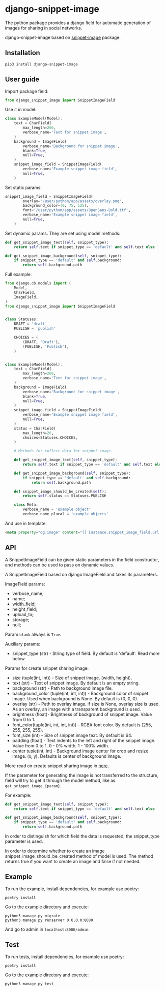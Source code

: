 # django-snippet-image

The python package provides a django field for automatic
generation of images for sharing in social networks.

django-snippet-image based on [snippet-image](https://github.com/acrius/snippet-image) package.

## Installation

```
pip3 install django-snippet-image
```

## User guide

Import package field:

```python
from django_snippet_image import SnippetImageField
```

Use it in model:

```python
class ExampleModel(Model):
    text = CharField(
        max_length=200,
        verbose_name='Text for snippet image',
    )
    background = ImageField(
        verbose_name='Background for snippet image',
        blank=True,
        null=True,
    )
    snippet_image_field = SnippetImageField(
        verbose_name='Example snippet image field',
        null=True,
    )
```

Set static params:

```python
snippet_image_field = SnippetImageField(
        overlay='/user/python/app/assets/overlay.png',
        background_color=(0, 75, 125),
        font='/user/python/app/assets/OpenSans-Bold.ttf',
        verbose_name='Example snippet image field',
        null=True,
    )
```

Set dynamic params. They are set using model methods:

```python
def get_snippet_image_text(self, snippet_type):
    return self.text if snippet_type == 'default' and self.text else ''

def get_snippet_image_background(self, snippet_type):
    if snippet_type == 'default' and self.background:
        return self.background.path
```

Full example:

```python
from django.db.models import (
    Model,
    CharField,
    ImageField,
)
from django_snippet_image import SnippetImageField


class Statuses:
    DRAFT = 'draft'
    PUBLISH = 'publish'

    CHOICES = (
        (DRAFT, 'Draft'),
        (PUBLISH, 'Publish'),
    )


class ExampleModel(Model):
    text = CharField(
        max_length=200,
        verbose_name='Text for snippet image',
    )
    background = ImageField(
        verbose_name='Background for snippet image',
        blank=True,
        null=True,
    )
    snippet_image_field = SnippetImageField(
        verbose_name='Example snippet image field',
        null=True,
    )
    status = CharField(
        max_length=20,
        choices=Statuses.CHOICES,
    )

    # Methods for collect data for snippet image.

    def get_snippet_image_text(self, snippet_type):
        return self.text if snippet_type == 'default' and self.text else ''

    def get_snippet_image_background(self, snippet_type):
        if snippet_type == 'default' and self.background:
            return self.background.path

    def snippet_image_should_be_created(self):
        return self.status == Statuses.PUBLISH

    class Meta:
        verbose_name = 'example object'
        verbose_name_plural = 'example objects'

```

And use in template:

```html
<meta property="og:image" content="{{ instance.snippet_image_field.url }}" />
```

## API

A SnippetImageField can be given static parameters in the field constructor,
and methods can be used to pass on dynamic values.

A SnippetImageField based on django ImageField  and takes its parameters.

ImageField params:

* verbose_name;
* name;
* width_field;
* height_field;
* upload_to;
* storage;
* null;

Param ```blank``` always is ```True```.

Auxiliary params:

* snippet_type (str) - String type of field. By default is 'default'. Read more below.

Params for create snippet sharing image:

* size (tuple(int, int)) - Size of snippet image. (width, height).
* text (str) - Text of snippet image. By default is an empty string.
* background (str) - Path to background image file.
* background_color (tuple(int, int, int)) - Background color of snippet image. Used when background is None.
                                            By default is (0, 0, 0).
* overlay (str) - Path to overlay image. if size is None, overlay size is used.
                  As an overlay, an image with a transparent background is used.
* brightness (float)- Brightness of background of snippet image. Value from 0 to 1.
* font_color(tuple(int, int, int, int)) - RGBA font color. By default is (255, 255, 255, 255).
* font_size (int) - Size of snippet image text. By default is 64.
* padding (float) - Text indents to the left and right of the snippet image.
                    Value from 0 to 1.
                    0 - 0% width;
                    1 - 100% width.
* center tuple(int, int) - Background image center for crop and resize image. (x, y).
                    Defaults is center of background image.
                    
More read on create snippet sharing image in [here](https://github.com/acrius/snippet-image).

If the parameter for generating the image is not transferred to the structure,
field will try to get it through the model method, like as ```get_snippet_image_{param}```.

For example:

```python
def get_snippet_image_text(self, snippet_type):
    return self.text if snippet_type == 'default' and self.text else ''

def get_snippet_image_background(self, snippet_type):
    if snippet_type == 'default' and self.background:
        return self.background.path
```

In order to distinguish for which field the data is requested,
the snippet_type parameter is used.

In order to determine whether to create an image snippet_image_should_be_created method of model is used.
The method returns true if you want to create an image and false if not needed.

## Example

To run the example, install dependencies, for example use poetry:

```
poetry install
```

Go to the example directory and execute:

```
python3 manage.py migrate
python3 manage.py runserver 0.0.0.0:8000
```

And go to admin in ```localhost:8000/admin```

## Test

To run tests, install dependencies, for example use poetry:

```
poetry install
```

Go to the example directory and execute:

```
python3 manage.py test
```
